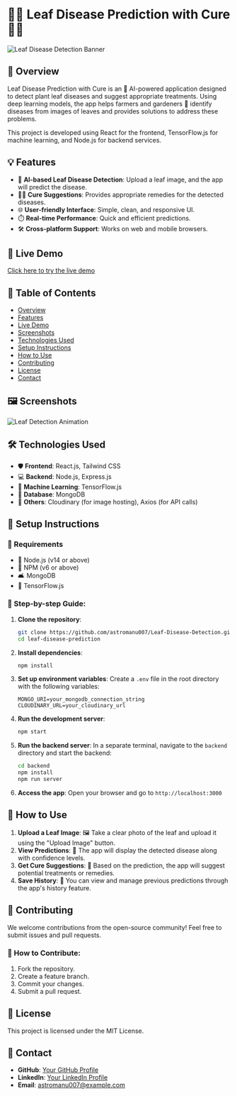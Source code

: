 # 🌱🌿 Leaf Disease Prediction with Cure 🌿🌱

![Leaf Disease Detection Banner](link_to_your_banner_image_or_gif)

## 🚀 Overview

Leaf Disease Prediction with Cure is an 🤖 AI-powered application designed to detect plant leaf diseases and suggest appropriate treatments. Using deep learning models, the app helps farmers and gardeners 🌾 identify diseases from images of leaves and provides solutions to address these problems.

This project is developed using React for the frontend, TensorFlow.js for machine learning, and Node.js for backend services.

## 💡 Features
- 🔮 **AI-based Leaf Disease Detection**: Upload a leaf image, and the app will predict the disease.
- 👩‍🌾 **Cure Suggestions**: Provides appropriate remedies for the detected diseases.
- 🌐 **User-friendly Interface**: Simple, clean, and responsive UI.
- ⏱️ **Real-time Performance**: Quick and efficient predictions.
- 🛠️ **Cross-platform Support**: Works on web and mobile browsers.

## 🚀 Live Demo

[Click here to try the live demo](link_to_live_demo)

## 📝 Table of Contents

- [Overview](#-overview)
- [Features](#-features)
- [Live Demo](#-live-demo)
- [Screenshots](#-screenshots)
- [Technologies Used](#-technologies-used)
- [Setup Instructions](#-setup-instructions)
- [How to Use](#-how-to-use)
- [Contributing](#-contributing)
- [License](#-license)
- [Contact](#-contact)

## 🖼️ Screenshots
![Leaf Detection Animation](link_to_screenshot_or_animation_gif)

## 🛠️ Technologies Used

- 🛡️ **Frontend**: React.js, Tailwind CSS
- 💻 **Backend**: Node.js, Express.js
- 🔗 **Machine Learning**: TensorFlow.js
- 📄 **Database**: MongoDB
- 🤖 **Others**: Cloudinary (for image hosting), Axios (for API calls)

## 🚪 Setup Instructions

### 🚀 Requirements
- 🧪 Node.js (v14 or above)
- 📅 NPM (v6 or above)
- 🛋️ MongoDB
- 🤖 TensorFlow.js

### 📜 Step-by-step Guide:

1. **Clone the repository**:
    ```bash
    git clone https://github.com/astromanu007/Leaf-Disease-Detection.git
    cd leaf-disease-prediction
    ```

2. **Install dependencies**:
    ```bash
    npm install
    ```

3. **Set up environment variables**:
    Create a `.env` file in the root directory with the following variables:
    ```
    MONGO_URI=your_mongodb_connection_string
    CLOUDINARY_URL=your_cloudinary_url
    ```

4. **Run the development server**:
    ```bash
    npm start
    ```

5. **Run the backend server**:
    In a separate terminal, navigate to the `backend` directory and start the backend:
    ```bash
    cd backend
    npm install
    npm run server
    ```

6. **Access the app**: Open your browser and go to `http://localhost:3000`

## 🎯 How to Use

1. **Upload a Leaf Image**: 🖼️ Take a clear photo of the leaf and upload it using the "Upload Image" button.
2. **View Predictions**: 🤖 The app will display the detected disease along with confidence levels.
3. **Get Cure Suggestions**: 🧪 Based on the prediction, the app will suggest potential treatments or remedies.
4. **Save History**: 📂 You can view and manage previous predictions through the app's history feature.

## 🤝 Contributing

We welcome contributions from the open-source community! Feel free to submit issues and pull requests.

### 📑 How to Contribute:
1. Fork the repository.
2. Create a feature branch.
3. Commit your changes.
4. Submit a pull request.

## 📜 License

This project is licensed under the MIT License.

## 📧 Contact

- **GitHub**: [Your GitHub Profile](https://github.com/astromanu007)
- **LinkedIn**: [Your LinkedIn Profile]([https://www.linkedin.com/in/your_linkedin_profile](https://www.linkedin.com/in/manish-dhatrak-b759171aa/))
- **Email**: astromanu007@example.com

